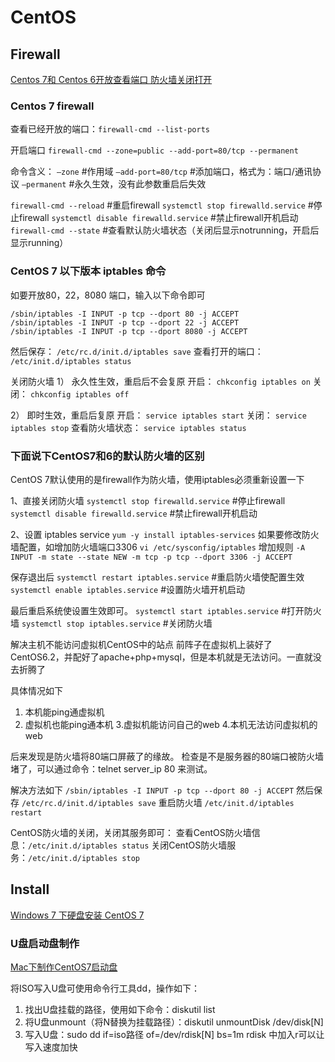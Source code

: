 # CentOS

## Firewall

[Centos 7和 Centos 6开放查看端口 防火墙关闭打开](https://www.cnblogs.com/eaglezb/p/6073739.html)

### Centos 7 firewall

查看已经开放的端口：`firewall-cmd --list-ports`

开启端口 `firewall-cmd --zone=public --add-port=80/tcp --permanent`

命令含义：
`–zone` #作用域
`–add-port=80/tcp` #添加端口，格式为：端口/通讯协议
`–permanent` #永久生效，没有此参数重启后失效

`firewall-cmd --reload` #重启firewall
`systemctl stop firewalld.service` #停止firewall
`systemctl disable firewalld.service` #禁止firewall开机启动
`firewall-cmd --state` #查看默认防火墙状态（关闭后显示notrunning，开启后显示running）

### CentOS 7 以下版本 iptables 命令

如要开放80，22，8080 端口，输入以下命令即可

``` shell
/sbin/iptables -I INPUT -p tcp --dport 80 -j ACCEPT
/sbin/iptables -I INPUT -p tcp --dport 22 -j ACCEPT
/sbin/iptables -I INPUT -p tcp --dport 8080 -j ACCEPT
```

然后保存： `/etc/rc.d/init.d/iptables save`
查看打开的端口： `/etc/init.d/iptables status`

关闭防火墙
1） 永久性生效，重启后不会复原
开启： `chkconfig iptables on`
关闭： `chkconfig iptables off`

2） 即时生效，重启后复原
开启： `service iptables start`
关闭： `service iptables stop`
查看防火墙状态： `service iptables status`

### 下面说下CentOS7和6的默认防火墙的区别

CentOS 7默认使用的是firewall作为防火墙，使用iptables必须重新设置一下

1、直接关闭防火墙
`systemctl stop firewalld.service` #停止firewall
`systemctl disable firewalld.service` #禁止firewall开机启动

2、设置 iptables service `yum -y install iptables-services`
如果要修改防火墙配置，如增加防火墙端口3306 `vi /etc/sysconfig/iptables`
增加规则 `-A INPUT -m state --state NEW -m tcp -p tcp --dport 3306 -j ACCEPT`

保存退出后
`systemctl restart iptables.service` #重启防火墙使配置生效
`systemctl enable iptables.service` #设置防火墙开机启动

最后重启系统使设置生效即可。
`systemctl start iptables.service` #打开防火墙
`systemctl stop iptables.service` #关闭防火墙

解决主机不能访问虚拟机CentOS中的站点
前阵子在虚拟机上装好了CentOS6.2，并配好了apache+php+mysql，但是本机就是无法访问。一直就没去折腾了

具体情况如下

1. 本机能ping通虚拟机
2. 虚拟机也能ping通本机
3.虚拟机能访问自己的web
4.本机无法访问虚拟机的web

后来发现是防火墙将80端口屏蔽了的缘故。
检查是不是服务器的80端口被防火墙堵了，可以通过命令：telnet server_ip 80 来测试。

解决方法如下 `/sbin/iptables -I INPUT -p tcp --dport 80 -j ACCEPT`
然后保存 `/etc/rc.d/init.d/iptables save`
重启防火墙 `/etc/init.d/iptables restart`

CentOS防火墙的关闭，关闭其服务即可：
查看CentOS防火墙信息：`/etc/init.d/iptables status`
关闭CentOS防火墙服务：`/etc/init.d/iptables stop`

## Install

[Windows 7 下硬盘安装 CentOS 7](https://segmentfault.com/a/1190000017744754)

### U盘启动盘制作

[Mac下制作CentOS7启动盘](https://github.com/jaywcjlove/handbook/blob/master/CentOS/Mac%E4%B8%8B%E5%88%B6%E4%BD%9CCentOS7%E5%90%AF%E5%8A%A8%E7%9B%98.md)

将ISO写入U盘可使用命令行工具dd，操作如下：

1. 找出U盘挂载的路径，使用如下命令：diskutil list
2. 将U盘unmount（将N替换为挂载路径）：diskutil unmountDisk /dev/disk[N]
3. 写入U盘：sudo dd if=iso路径 of=/dev/rdisk[N] bs=1m rdisk 中加入r可以让写入速度加快
